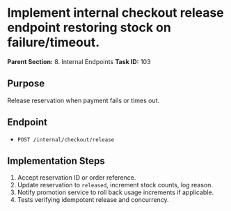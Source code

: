 # Implement internal checkout release endpoint restoring stock on failure/timeout.

**Parent Section:** 8. Internal Endpoints
**Task ID:** 103

## Purpose
Release reservation when payment fails or times out.

## Endpoint
- `POST /internal/checkout/release`

## Implementation Steps
1. Accept reservation ID or order reference.
2. Update reservation to `released`, increment stock counts, log reason.
3. Notify promotion service to roll back usage increments if applicable.
4. Tests verifying idempotent release and concurrency.
